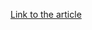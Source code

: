 [Link to the article](https://vtbehaviour.commondatastorage.googleapis.com/1a08734498df722f22c5a9720563c2ccb2ab5dfe6dc95a387f8f066244d63d32_Tencent%20HABO.html?GoogleAccessId=758681729565-rc7fgq07icj8c9dm2gi34a4cckv235v1@developer.gserviceaccount.com&Expires=1528272330&Signature=bJMqdxjCgyQM0f73Q0h4zvR5ycbT9bQYCWU7b163f6wsfiWTyANuRO7p5%2F8gkvpcgTevCXBgxZO%2F%0AitvZT9tC9xIEBk5trYesnsBjyAQPpdW%2BHciadZiD%2F6wFczWNWN6yeglwaT3ZlaBGEGM9BLd2ALAb%0AKS98mBLnp9bedqnkC4c%3D&response-content-type=text/html)
